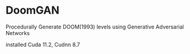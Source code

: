 # DoomGAN
Procedurally Generate DOOM(1993) levels using Generative Adversarial Networks


installed Cuda 11.2, Cudnn 8.7